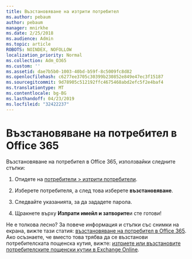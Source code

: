 ```yaml
---
title: Възстановяване на изтрити потребител
ms.author: pebaum
author: pebaum
manager: mnirkhe
ms.date: 2/25/2018
ms.audience: Admin
ms.topic: article
ROBOTS: NOINDEX, NOFOLLOW
localization_priority: Normal
ms.collection: Adm_O365
ms.custom: ''
ms.assetid: dae7b5b0-1003-40bd-b59f-8c5009fc8d82
ms.openlocfilehash: c6277ee3705c30399b230852e849e47ec3f15187
ms.sourcegitcommit: 9d78905c512192ffc4675468abd2efc5f2e4baf4
ms.translationtype: MT
ms.contentlocale: bg-BG
ms.lasthandoff: 04/23/2019
ms.locfileid: "32422237"
---
```

# <a name="restore-a-user-in-office-365"></a>Възстановяване на потребител в Office 365

Възстановяване на потребител в Office 365, използвайки следните стъпки:
  
1. Отидете на [потребители \> изтрити потребители](https://admin.microsoft.com/adminportal/home#/deletedusers).
    
2. Изберете потребителя, а след това изберете **възстановяване**.
    
3. Следвайте указанията, за да зададете парола.
    
4. Щракнете върху **Изпрати имейл и затворите**и сте готови!
    

Не е толкова лесно? За повече информация и стъпки със снимки на екрана, вижте тази статия: [възстановяване на потребител в Office 365](https://support.office.com/article/2c261e42-5dd1-48b0-845f-2a016d29cfc1.aspx). Ако осъзнаете, че вместо това трябва да се възстанови потребителската пощенска кутия, вижте: [изтриете или възстановите потребителските пощенски кутии в Exchange Online](https://docs.microsoft.com/exchange/recipients-in-exchange-online/delete-or-restore-mailboxes).